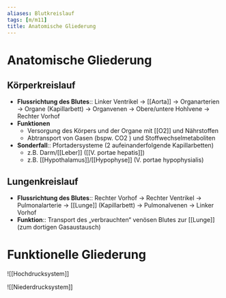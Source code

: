 ```yaml
---
aliases: Blutkreislauf
tags: [m/m11]
title: Anatomische Gliederung
---
```

# Anatomische Gliederung
## Körperkreislauf
- **Flussrichtung des Blutes**:: Linker Ventrikel → [[Aorta]] → Organarterien → Organe (Kapillarbett) → Organvenen → Obere/untere Hohlvene → Rechter Vorhof
- **Funktionen**
	- Versorgung des Körpers und der Organe mit [[O2]] und Nährstoffen
	- Abtransport von Gasen (bspw. CO2 ) und Stoffwechselmetaboliten
- **Sonderfall**:: Pfortadersysteme (2 aufeinanderfolgende Kapillarbetten)
	- z.B. Darm/[[Leber]] ([[V. portae hepatis]]) 
	- z.B. [[Hypothalamus]]/[[Hypophyse]] (V. portae hypophysialis) 
## Lungenkreislauf
- **Flussrichtung des Blutes**:: Rechter Vorhof → Rechter Ventrikel → Pulmonalarterie → [[Lunge]] (Kapillarbett) → Pulmonalvenen → Linker Vorhof
- **Funktion**:: Transport des „verbrauchten“ venösen Blutes zur [[Lunge]] (zum dortigen Gasaustausch)
# Funktionelle Gliederung
![[Hochdrucksystem]]

![[Niederdrucksystem]]

